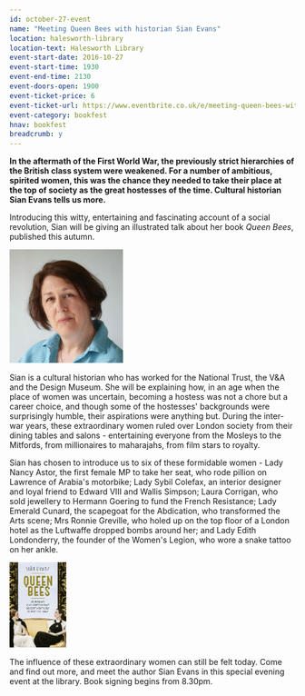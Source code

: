 ```yaml
---
id: october-27-event
name: "Meeting Queen Bees with historian Sian Evans"
location: halesworth-library
location-text: Halesworth Library
event-start-date: 2016-10-27
event-start-time: 1930
event-end-time: 2130
event-doors-open: 1900
event-ticket-price: 6
event-ticket-url: https://www.eventbrite.co.uk/e/meeting-queen-bees-with-historian-sian-evans-tickets-26754017988
event-category: bookfest
hnav: bookfest
breadcrumb: y
---
```

**In the aftermath of the First World War, the previously strict hierarchies of the British class system were weakened. For a number of ambitious, spirited women, this was the chance they needed to take their place at the top of society as the great hostesses of the time. Cultural historian Sian Evans tells us more.**

Introducing this witty, entertaining and fascinating account of a social revolution, Sian will be giving an illustrated talk about her book <cite>Queen Bees</cite>, published this autumn.

<img src="/images/article/bookfest-sian-evans-r.jpg" class="custom-br-50 fl mr3" />

Sian is a cultural historian who has worked for the National Trust, the V&A and the Design Museum. She will be explaining how, in an age when the place of women was uncertain, becoming a hostess was not a chore but a career choice, and though some of the hostesses' backgrounds were surprisingly humble, their aspirations were anything but. During the inter-war years, these extraordinary women ruled over London society from their dining tables and salons - entertaining everyone from the Mosleys to the Mitfords, from millionaires to maharajahs, from film stars to royalty.

Sian has chosen to introduce us to six of these formidable women - Lady Nancy Astor, the first female MP to take her seat, who rode pillion on Lawrence of Arabia's motorbike; Lady Sybil Colefax, an interior designer and loyal friend to Edward VIII and Wallis Simpson; Laura Corrigan, who sold jewellery to Hermann Goering to fund the French Resistance; Lady Emerald Cunard, the scapegoat for the Abdication, who transformed the Arts scene; Mrs Ronnie Greville, who holed up on the top floor of a London hotel as the Luftwaffe dropped bombs around her; and Lady Edith Londonderry, the founder of the Women's Legion, who wore a snake tattoo on her ankle.

<img src="/images/article/sian-evans-queen-bees.jpg" alt="Queen Bees" class="{% include /c/img-float-right.html %}" />

The influence of these extraordinary women can still be felt today. Come and find out more, and meet the author Sian Evans in this special evening event at the library. Book signing begins from 8.30pm.
